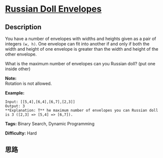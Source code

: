 # [Russian Doll Envelopes][title]

## Description

You have a number of envelopes with widths and heights given as a pair of
integers `(w, h)`. One envelope can fit into another if and only if both the
width and height of one envelope is greater than the width and height of the
other envelope.

What is the maximum number of envelopes can you Russian doll? (put one inside
other)

**Note:**  
Rotation is not allowed.

**Example:**
            Input: [[5,4],[6,4],[6,7],[2,3]]    Output: 3     **Explanation: T** he maximum number of envelopes you can Russian doll is 3 ([2,3] => [5,4] => [6,7]).    


**Tags:** Binary Search, Dynamic Programming

**Difficulty:** Hard

## 思路

[title]: https://leetcode.com/problems/russian-doll-envelopes
